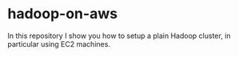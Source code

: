 # hadoop-on-aws
In this repository I show you how to setup a plain Hadoop cluster, in particular using EC2 machines.
